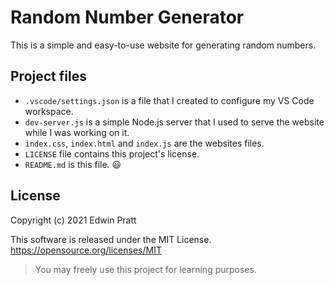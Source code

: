 <!--
 Copyright (c) 2021 Edwin Pratt
 
 This software is released under the MIT License.
 https://opensource.org/licenses/MIT
-->

# Random Number Generator

This is a simple and easy-to-use website for generating random numbers.

## Project files

- `.vscode/settings.json` is a file that I created to configure my VS Code workspace.
- `dev-server.js` is a simple Node.js server that I used to serve the website while I was working on it.
- `index.css`, `index.html` and `index.js` are the websites files.
- `LICENSE` file contains this project's license.
- `README.md` is this file. :smiley:

## License

Copyright (c) 2021 Edwin Pratt

This software is released under the MIT License.
<https://opensource.org/licenses/MIT>

> You may freely use this project for learning purposes.
